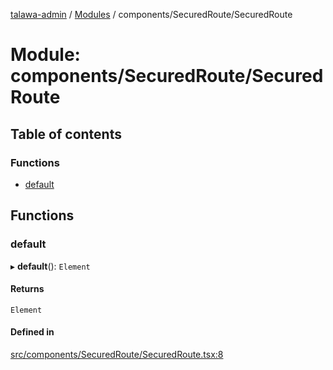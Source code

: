 [talawa-admin](../README.md) / [Modules](../modules.md) / components/SecuredRoute/SecuredRoute

# Module: components/SecuredRoute/SecuredRoute

## Table of contents

### Functions

- [default](components_SecuredRoute_SecuredRoute.md#default)

## Functions

### default

▸ **default**(): `Element`

#### Returns

`Element`

#### Defined in

[src/components/SecuredRoute/SecuredRoute.tsx:8](https://github.com/vasujain275/talawa-admin/blob/b5dc326/src/components/SecuredRoute/SecuredRoute.tsx#L8)
